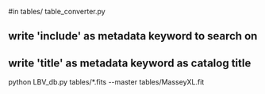 #in tables/
table_converter.py
## write 'include' as metadata keyword to search on
## write 'title' as metadata keyword as catalog title

python LBV_db.py tables/*.fits --master tables/MasseyXL.fit
